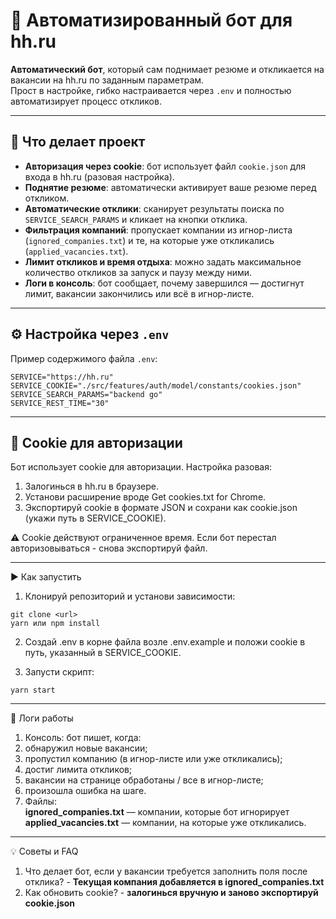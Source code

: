 # 🚀 Автоматизированный бот для hh.ru

**Автоматический бот**, который сам поднимает резюме и откликается на вакансии на hh.ru по заданным параметрам.  
Прост в настройке, гибко настраивается через `.env` и полностью автоматизирует процесс откликов.

---

## 🔹 Что делает проект

- **Авторизация через cookie**: бот использует файл `cookie.json` для входа в hh.ru (разовая настройка).
- **Поднятие резюме**: автоматически активирует ваше резюме перед откликом.
- **Автоматические отклики**: сканирует результаты поиска по `SERVICE_SEARCH_PARAMS` и кликает на кнопки отклика.
- **Фильтрация компаний**: пропускает компании из игнор-листа (`ignored_companies.txt`) и те, на которые уже
  откликались (`applied_vacancies.txt`).
- **Лимит откликов и время отдыха**: можно задать максимальное количество откликов за запуск и паузу между ними.
- **Логи в консоль**: бот сообщает, почему завершился — достигнут лимит, вакансии закончились или всё в игнор-листе.

---

## ⚙️ Настройка через `.env`

Пример содержимого файла `.env`:

```env
SERVICE="https://hh.ru"                      
SERVICE_COOKIE="./src/features/auth/model/constants/cookies.json"  
SERVICE_SEARCH_PARAMS="backend go"           
SERVICE_REST_TIME="30"         
```

---

## 🔑 Cookie для авторизации

Бот использует cookie для авторизации. Настройка разовая:

1. Залогинься в hh.ru в браузере.
2. Установи расширение вроде Get cookies.txt for Chrome.
3. Экспортируй cookie в формате JSON и сохрани как cookie.json (укажи путь в SERVICE_COOKIE).

⚠️ Cookie действуют ограниченное время. Если бот перестал авторизовываться - снова экспортируй файл.

---

▶️ Как запустить

1. Клонируй репозиторий и установи зависимости:

```
git clone <url>
yarn или npm install
```

2. Создай .env в корне файла возле .env.example и положи cookie в путь, указанный в SERVICE_COOKIE.

3. Запусти скрипт:

```Запуск
yarn start
```

---

📄 Логи работы

1. Консоль: бот пишет, когда:
2. обнаружил новые вакансии;
3. пропустил компанию (в игнор-листе или уже откликались);
4. достиг лимита откликов;
5. вакансии на странице обработаны / все в игнор-листе;
6. произошла ошибка на шаге.
7. Файлы: <br />
   **ignored_companies.txt** — компании, которые бот игнорирует<br/>
   **applied_vacancies.txt** — компании, на которые уже откликались.

---

💡 Советы и FAQ

1. Что делает бот, если у вакансии требуется заполнить поля после отклика? - **Текущая компания добавляется в
   ignored_companies.txt**
2. Как обновить cookie? - **залогинься вручную и заново экспортируй cookie.json**